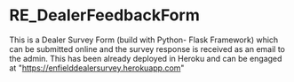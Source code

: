 # RE_DealerFeedbackForm
This is a Dealer Survey Form (build with Python- Flask Framework) which can be submitted online and the survey response is received as an email to the admin.
This has been already deployed in Heroku and can be engaged at "https://enfielddealersurvey.herokuapp.com"
